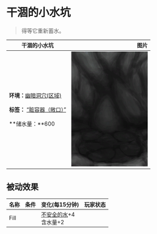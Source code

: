 # 干涸的小水坑  
> 得等它重新蓄水。  
  
  干涸的小水坑  |   图片   
 ----  |  ----:   
 **环境：**[幽暗洞穴(区域)](DarkCave.md)<br><br>**标签：**	[“脏容器（敞口）”](tag_ContainerDirty.md)<br><br>**储水量：**600  |  <img decoding="async" src="Sprite/CavePuddleDry.png" href="a.md" style="max-width:300px;max-height:300px;">   
  
## 被动效果  
名称  |  条件  |  变化(每15分钟)  |  玩家状态  
----  |  ----  |  ----  |  ----  
Fill  |    |  [不安全的水](LQ_WaterUnsafe.md)+4<br>含水量+2  |    
